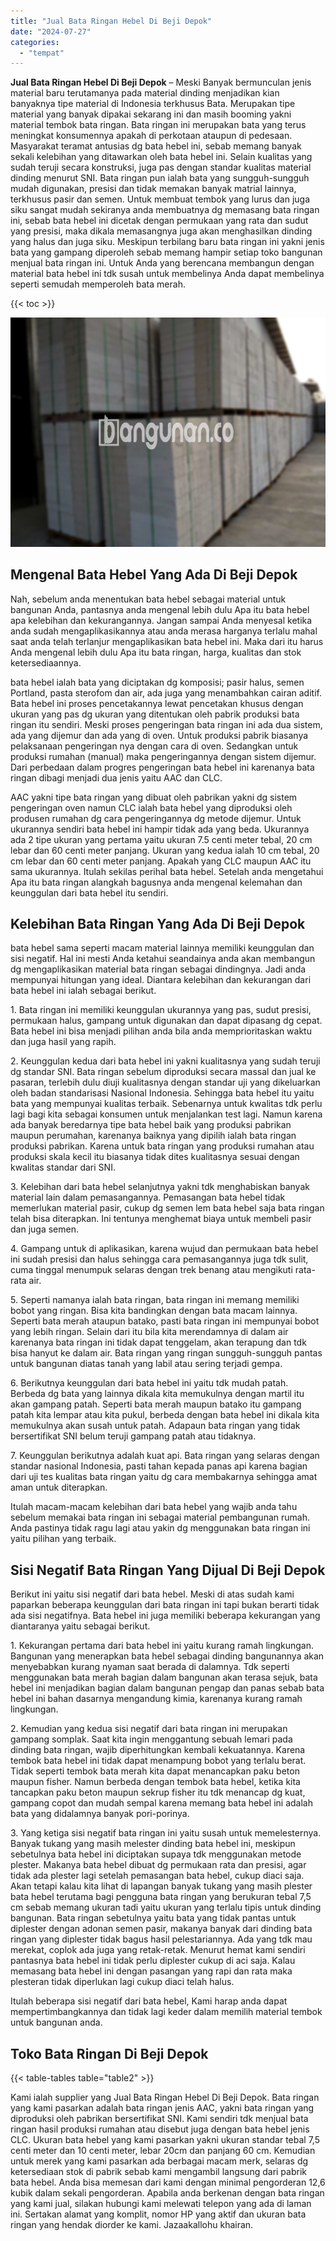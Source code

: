 ```yaml
---
title: "Jual Bata Ringan Hebel Di Beji Depok"
date: "2024-07-27"
categories: 
  - "tempat"
---
```


**Jual Bata Ringan Hebel Di Beji Depok** – Meski Banyak bermunculan jenis material baru terutamanya pada material dinding menjadikan kian banyaknya tipe material di Indonesia terkhusus Bata. Merupakan tipe material yang banyak dipakai sekarang ini dan masih booming yakni material tembok bata ringan. Bata ringan ini merupakan bata yang terus meningkat konsumennya apakah di perkotaan ataupun di pedesaan. Masyarakat teramat antusias dg bata hebel ini, sebab memang banyak sekali kelebihan yang ditawarkan oleh bata hebel ini. Selain kualitas yang sudah teruji secara konstruksi, juga pas dengan standar kualitas material dinding menurut SNI. Bata ringan pun ialah bata yang sungguh-sungguh mudah digunakan, presisi dan tidak memakan banyak matrial lainnya, terkhusus pasir dan semen. Untuk membuat tembok yang lurus dan juga siku sangat mudah sekiranya anda membuatnya dg memasang bata ringan ini, sebab bata hebel ini dicetak dengan permukaan yang rata dan sudut yang presisi, maka dikala memasangnya juga akan menghasilkan dinding yang halus dan juga siku. Meskipun terbilang baru bata ringan ini yakni jenis bata yang gampang diperoleh sebab memang hampir setiap toko bangunan menjual bata ringan ini. Untuk Anda yang berencana membangun dengan material bata hebel ini tdk susah untuk membelinya Anda dapat membelinya seperti semudah memperoleh bata merah.

{{< toc >}}

![Jual Bata Ringan Hebel Di Beji Depok](/images/jual-hebel-murah-02.png)

## Mengenal Bata Hebel Yang Ada Di Beji Depok

Nah, sebelum anda menentukan bata hebel sebagai material untuk bangunan Anda, pantasnya anda mengenal lebih dulu Apa itu bata hebel apa kelebihan dan kekurangannya. Jangan sampai Anda menyesal ketika anda sudah mengaplikasikannya atau anda merasa harganya terlalu mahal saat anda telah terlanjur mengaplikasikan bata hebel ini. Maka dari itu harus Anda mengenal lebih dulu Apa itu bata ringan, harga, kualitas dan stok ketersediaannya.

bata hebel ialah bata yang diciptakan dg komposisi; pasir halus, semen Portland, pasta sterofom dan air, ada juga yang menambahkan cairan aditif. Bata hebel ini proses pencetakannya lewat pencetakan khusus dengan ukuran yang pas dg ukuran yang ditentukan oleh pabrik produksi bata ringan itu sendiri. Meski proses pengeringan bata ringan ini ada dua sistem, ada yang dijemur dan ada yang di oven. Untuk produksi pabrik biasanya pelaksanaan pengeringan nya dengan cara di oven. Sedangkan untuk produksi rumahan (manual) maka pengeringannya dengan sistem dijemur. Dari perbedaan dalam progres pengeringan bata hebel ini karenanya bata ringan dibagi menjadi dua jenis yaitu AAC dan CLC.

AAC yakni tipe bata ringan yang dibuat oleh pabrikan yakni dg sistem pengeringan oven namun CLC ialah bata hebel yang diproduksi oleh produsen rumahan dg cara pengeringannya dg metode dijemur. Untuk ukurannya sendiri bata hebel ini hampir tidak ada yang beda. Ukurannya ada 2 tipe ukuran yang pertama yaitu ukuran 7.5 centi meter tebal, 20 cm lebar dan 60 centi meter panjang. Ukuran yang kedua ialah 10 cm tebal, 20 cm lebar dan 60 centi meter panjang. Apakah yang CLC maupun AAC itu sama ukurannya. Itulah sekilas perihal bata hebel. Setelah anda mengetahui Apa itu bata ringan alangkah bagusnya anda mengenal kelemahan dan keunggulan dari bata hebel itu sendiri.

## Kelebihan Bata Ringan Yang Ada Di Beji Depok

bata hebel sama seperti macam material lainnya memiliki keunggulan dan sisi negatif. Hal ini mesti Anda ketahui seandainya anda akan membangun dg mengaplikasikan material bata ringan sebagai dindingnya. Jadi anda mempunyai hitungan yang ideal. Diantara kelebihan dan kekurangan dari bata hebel ini ialah sebagai berikut.

1\. Bata ringan ini memiliki keunggulan ukurannya yang pas, sudut presisi, permukaan halus, gampang untuk digunakan dan dapat dipasang dg cepat. Bata hebel ini bisa menjadi pilihan anda bila anda memprioritaskan waktu dan juga hasil yang rapih.

2\. Keunggulan kedua dari bata hebel ini yakni kualitasnya yang sudah teruji dg standar SNI. Bata ringan sebelum diproduksi secara massal dan jual ke pasaran, terlebih dulu diuji kualitasnya dengan standar uji yang dikeluarkan oleh badan standarisasi Nasional Indonesia. Sehingga bata hebel itu yaitu bata yang mempunyai kualitas terbaik. Sebenarnya untuk kwalitas tdk perlu lagi bagi kita sebagai konsumen untuk menjalankan test lagi. Namun karena ada banyak beredarnya tipe bata hebel baik yang produksi pabrikan maupun perumahan, karenanya baiknya yang dipilih ialah bata ringan produksi pabrikan. Karena untuk bata ringan yang produksi rumahan atau produksi skala kecil itu biasanya tidak dites kualitasnya sesuai dengan kwalitas standar dari SNI.

3\. Kelebihan dari bata hebel selanjutnya yakni tdk menghabiskan banyak material lain dalam pemasangannya. Pemasangan bata hebel tidak memerlukan material pasir, cukup dg semen lem bata hebel saja bata ringan telah bisa diterapkan. Ini tentunya menghemat biaya untuk membeli pasir dan juga semen.

4\. Gampang untuk di aplikasikan, karena wujud dan permukaan bata hebel ini sudah presisi dan halus sehingga cara pemasangannya juga tdk sulit, cuma tinggal menumpuk selaras dengan trek benang atau mengikuti rata-rata air.

5\. Seperti namanya ialah bata ringan, bata ringan ini memang memiliki bobot yang ringan. Bisa kita bandingkan dengan bata macam lainnya. Seperti bata merah ataupun batako, pasti bata ringan ini mempunyai bobot yang lebih ringan. Selain dari itu bila kita merendamnya di dalam air karenanya bata ringan ini tidak dapat tenggelam, akan terapung dan tdk bisa hanyut ke dalam air. Bata ringan yang ringan sungguh-sungguh pantas untuk bangunan diatas tanah yang labil atau sering terjadi gempa.

6\. Berikutnya keunggulan dari bata hebel ini yaitu tdk mudah patah. Berbeda dg bata yang lainnya dikala kita memukulnya dengan martil itu akan gampang patah. Seperti bata merah maupun batako itu gampang patah kita lempar atau kita pukul, berbeda dengan bata hebel ini dikala kita memukulnya akan susah untuk patah. Adapaun bata ringan yang tidak bersertifikat SNI belum teruji gampang patah atau tidaknya.

7\. Keunggulan berikutnya adalah kuat api. Bata ringan yang selaras dengan standar nasional Indonesia, pasti tahan kepada panas api karena bagian dari uji tes kualitas bata ringan yaitu dg cara membakarnya sehingga amat aman untuk diterapkan.

Itulah macam-macam kelebihan dari bata hebel yang wajib anda tahu sebelum memakai bata ringan ini sebagai material pembangunan rumah. Anda pastinya tidak ragu lagi atau yakin dg menggunakan bata ringan ini yaitu pilihan yang terbaik.

## Sisi Negatif Bata Ringan Yang Dijual Di Beji Depok

Berikut ini yaitu sisi negatif dari bata hebel. Meski di atas sudah kami paparkan beberapa keunggulan dari bata ringan ini tapi bukan berarti tidak ada sisi negatifnya. Bata hebel ini juga memiliki beberapa kekurangan yang diantaranya yaitu sebagai berikut.

1\. Kekurangan pertama dari bata hebel ini yaitu kurang ramah lingkungan. Bangunan yang menerapkan bata hebel sebagai dinding bangunannya akan menyebabkan kurang nyaman saat berada di dalamnya. Tdk seperti menggunakan bata merah bagian dalam bangunan akan terasa sejuk, bata hebel ini menjadikan bagian dalam bangunan pengap dan panas sebab bata hebel ini bahan dasarnya mengandung kimia, karenanya kurang ramah lingkungan.

2\. Kemudian yang kedua sisi negatif dari bata ringan ini merupakan gampang somplak. Saat kita ingin menggantung sebuah lemari pada dinding bata ringan, wajib diperhitungkan kembali kekuatannya. Karena tembok bata hebel ini tidak dapat menampung bobot yang terlalu berat. Tidak seperti tembok bata merah kita dapat menancapkan paku beton maupun fisher. Namun berbeda dengan tembok bata hebel, ketika kita tancapkan paku beton maupun sekrup fisher itu tdk menancap dg kuat, gampang copot dan mudah sempal karena memang bata hebel ini adalah bata yang didalamnya banyak pori-porinya.

3\. Yang ketiga sisi negatif bata ringan ini yaitu susah untuk memelesternya. Banyak tukang yang masih melester dinding bata hebel ini, meskipun sebetulnya bata hebel ini diciptakan supaya tdk menggunakan metode plester. Makanya bata hebel dibuat dg permukaan rata dan presisi, agar tidak ada plester lagi setelah pemasangan bata hebel, cukup diaci saja. Akan tetapi kalau kita lihat di lapangan banyak tukang yang masih plester bata hebel terutama bagi pengguna bata ringan yang berukuran tebal 7,5 cm sebab memang ukuran tadi yaitu ukuran yang terlalu tipis untuk dinding bangunan. Bata ringan sebetulnya yaitu bata yang tidak pantas untuk diplester dengan adonan semen pasir, makanya banyak dari dinding bata ringan yang diplester tidak bagus hasil pelestariannya. Ada yang tdk mau merekat, coplok ada juga yang retak-retak. Menurut hemat kami sendiri pantasnya bata hebel ini tidak perlu diplester cukup di aci saja. Kalau memasang bata hebel ini dengan pasangan yang rapi dan rata maka plesteran tidak diperlukan lagi cukup diaci telah halus.

Itulah beberapa sisi negatif dari bata hebel, Kami harap anda dapat mempertimbangkannya dan tidak lagi keder dalam memilih material tembok untuk bangunan anda.

## Toko Bata Ringan Di Beji Depok

{{< table-tables table="table2" >}}

Kami ialah supplier yang Jual Bata Ringan Hebel Di Beji Depok. Bata ringan yang kami pasarkan adalah bata ringan jenis AAC, yakni bata ringan yang diproduksi oleh pabrikan bersertifikat SNI. Kami sendiri tdk menjual bata ringan hasil produksi rumahan atau disebut juga dengan bata hebel jenis CLC. Ukuran bata hebel yang kami pasarkan yakni ukuran standar tebal 7,5 centi meter dan 10 centi meter, lebar 20cm dan panjang 60 cm. Kemudian untuk merek yang kami pasarkan ada berbagai macam merk, selaras dg ketersediaan stok di pabrik sebab kami mengambil langsung dari pabrik bata hebel. Anda bisa memesan dari kami dengan minimal pengorderan 12,6 kubik dalam sekali pengorderan. Apabila anda berkenan dengan bata ringan yang kami jual, silakan hubungi kami melewati telepon yang ada di laman ini. Sertakan alamat yang komplit, nomor HP yang aktif dan ukuran bata ringan yang hendak diorder ke kami. Jazaakallohu khairan.
